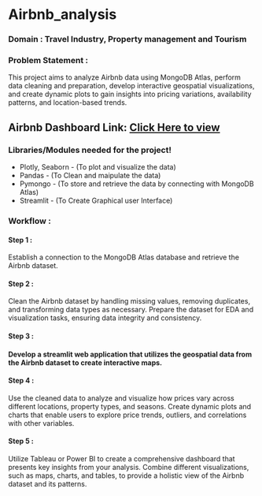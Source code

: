# Airbnb_analysis

### Domain : Travel Industry, Property management and Tourism
### Problem Statement :
This project aims to analyze Airbnb data using MongoDB Atlas, perform data cleaning and preparation, develop interactive geospatial visualizations, and create dynamic plots to gain insights into pricing variations, availability patterns, and location-based trends.

## Airbnb Dashboard Link: [Click Here to view](https://public.tableau.com/app/profile/gokul.ram6374/viz/Airbnbanalysis_17006766707240/Dashboard1)

### Libraries/Modules needed for the project!
* Plotly, Seaborn - (To plot and visualize the data)
* Pandas - (To Clean and maipulate the data)
* Pymongo - (To store and retrieve the data by connecting with MongoDB Atlas)
* Streamlit - (To Create Graphical user Interface)

### Workflow :
#### Step 1 :
Establish a connection to the MongoDB Atlas database and retrieve the Airbnb dataset.

#### Step 2 :
Clean the Airbnb dataset by handling missing values, removing duplicates, and transforming data types as necessary. Prepare the dataset for EDA and visualization tasks, ensuring data integrity and consistency.

#### Step 3 :
#### Develop a streamlit web application that utilizes the geospatial data from the Airbnb dataset to create interactive maps.

#### Step 4 :
Use the cleaned data to analyze and visualize how prices vary across different locations, property types, and seasons. Create dynamic plots and charts that enable users to explore price trends, outliers, and correlations with other variables.

#### Step 5 :
Utilize Tableau or Power BI to create a comprehensive dashboard that presents key insights from your analysis. Combine different visualizations, such as maps, charts, and tables, to provide a holistic view of the Airbnb dataset and its patterns.
